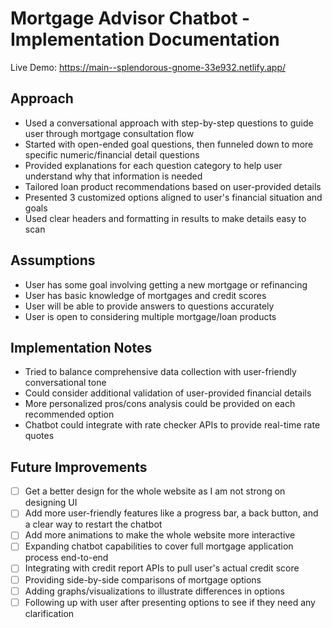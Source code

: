 # Mortgage Advisor Chatbot - Implementation Documentation

Live Demo: https://main--splendorous-gnome-33e932.netlify.app/
## Approach
- Used a conversational approach with step-by-step questions to guide user through mortgage consultation flow
- Started with open-ended goal questions, then funneled down to more specific numeric/financial detail questions
- Provided explanations for each question category to help user understand why that information is needed
- Tailored loan product recommendations based on user-provided details
- Presented 3 customized options aligned to user's financial situation and goals
- Used clear headers and formatting in results to make details easy to scan
## Assumptions
- User has some goal involving getting a new mortgage or refinancing
- User has basic knowledge of mortgages and credit scores
- User will be able to provide answers to questions accurately
- User is open to considering multiple mortgage/loan products
## Implementation Notes
- Tried to balance comprehensive data collection with user-friendly conversational tone
- Could consider additional validation of user-provided financial details
- More personalized pros/cons analysis could be provided on each recommended option
- Chatbot could integrate with rate checker APIs to provide real-time rate quotes
## Future Improvements
- [ ] Get a better design for the whole website as I am not strong on designing UI
- [ ] Add more user-friendly features like a progress bar, a back button, and a clear way to restart the chatbot
- [ ] Add more animations to make the whole website more interactive
- [ ] Expanding chatbot capabilities to cover full mortgage application process end-to-end
- [ ] Integrating with credit report APIs to pull user's actual credit score
- [ ] Providing side-by-side comparisons of mortgage options
- [ ] Adding graphs/visualizations to illustrate differences in options
- [ ] Following up with user after presenting options to see if they need any clarification
